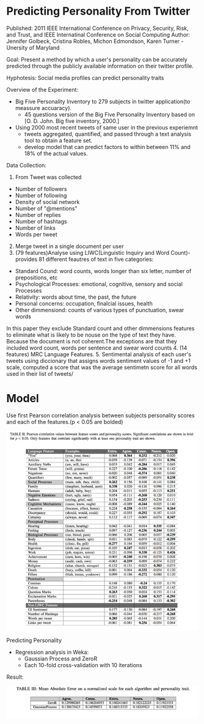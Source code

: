 # Predicting Personality From Twitter
Published: 2011 IEEE International Conference on Privacy, Security, Risk, and Trust, and IEEE Internatinal Conference on Social Computing
Author: Jennifer Golbeck, Cristina Robles, Michon Edmondson, Karen Turner - Unersity of Maryland

Goal: Present a method by which a user's personality can be accurately predicted through the publicly available information on their twitter profile.

Hyphotesis: Social media profiles can predict personality traits

Overview of the Experiment:
- Big Five Personality Inventory to 279 subjects in twitter application(to meassure accuaracy).
  - 45 questions version of the Big Five Personality Inventory based on [O. D. John. Big five inventory, 2000.]
- Using 2000 most recent tweets of same user in the previous experiemnt
  - tweets aggregated, quantified, and passed through a text analysis tool to obtain a feature set.
  - develop model that can predict factors to within between 11% and 18% of the actual values.

Data Collection:
1. From Tweet was collected
- Number of followers
- Number of following
- Density of social network
- Number of "@mentions"
- Number of replies
- Number of hashtags
- Number of links
- Words per tweet

2. Merge tweet in a single document per user
3. (79 features)Analyse using LIWC(Linguistic Inquiry and Word Count)- provides 81 different feautres of text in five categories:
  - Standard Cound: word counts, words longer than six letter, number of prepositions, etc
  - Psychological Processes: emotional, cognitive, sensory and social Processes
  - Relativity: words about time, the past, the future
  - Personal concerns: occupation, finalcial issues, health
  - Other dimmensiond: counts of various types of punctuation, swear words

In this paper they exclude Standard count and other dimmensions features to eliminate what is likely to be nouse on the type of text they have. Because the document is not coherent.The exceptions are that they included word count, words per sentence and swear word counts
4. (14 features) MRC Language Features.
5. Sentimental analysis of each user's tweets using diccionary that assigns words sentiment values of -1 and +1 scale, computed a score that was the average sentimetn score for all words used in their list of tweets/

# Model
Use first Pearson correlation analysis between subjects personality scores and each of the features.(p < 0.05 are bolded)

![before](assets/previous_work-63d75.png)

Predicting Personality
- Regression analysis in Weka:
  - Gaussian Process and ZeroR
  - Each 10-fold cross-validation with 10 iterations

Result:

![before](assets/previous_work-a8282.png)
